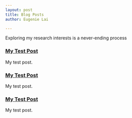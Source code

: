 ```yaml
---
layout: post
title: Blog Posts
author: Eugenie Lai

---
```


Exploring my research interests is a never-ending process

### [My Test Post](posts/test-post.html)
My test post.

### [My Test Post](posts/test-post.html)
My test post.

### [My Test Post](posts/test-post.html)
My test post.
